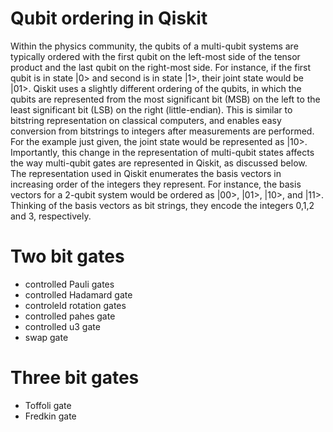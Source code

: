 # Qubit ordering in Qiskit
Within the physics community, the qubits of a multi-qubit systems are typically ordered with the first qubit on the
left-most side of the tensor product and the last qubit on the right-most side. For instance, if the first qubit is
in state |0> and second is in state |1>, their joint state would be |01>. Qiskit uses a slightly different ordering of
the qubits, in which the qubits are represented from the most significant bit (MSB) on the left to the least
significant bit (LSB) on the right (little-endian). This is similar to bitstring representation on classical
computers, and enables easy conversion from bitstrings to integers after measurements are performed.
For the example just given, the joint state would be represented as |10>.
Importantly, this change in the representation of multi-qubit states affects the way multi-qubit gates are
represented in Qiskit, as discussed below. The representation used in Qiskit enumerates the basis vectors in
increasing order of the integers they represent. For instance, the basis vectors for a 2-qubit system would be
ordered as |00>, |01>, |10>, and |11>. Thinking of the basis vectors as bit strings,
they encode the integers 0,1,2 and 3, respectively.

# Two bit gates
- controlled Pauli gates
- controlled Hadamard gate
- controleld rotation gates
- controlled pahes gate
- controlled u3 gate
- swap gate

# Three bit gates
- Toffoli gate
- Fredkin gate